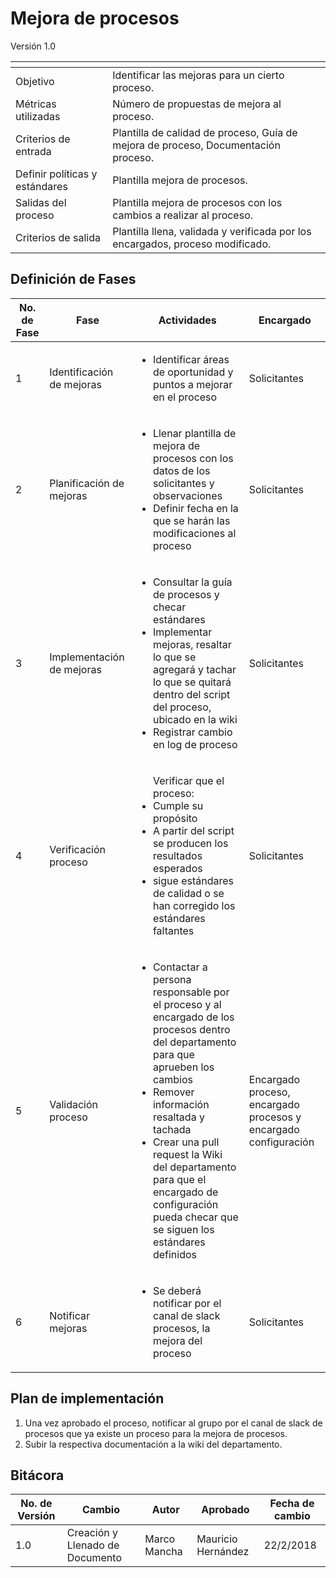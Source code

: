 # Mejora de procesos
Versión 1.0


[]() | []()  
--|--
Objetivo| Identificar las mejoras para un cierto proceso.
Métricas utilizadas | Número de propuestas de mejora al proceso.
Criterios de entrada | Plantilla de calidad de proceso, Guía de mejora de proceso, Documentación proceso.
Definir políticas y estándares | Plantilla mejora de procesos.
Salidas del proceso | Plantilla mejora de procesos con los cambios a realizar al proceso.
Criterios de salida | Plantilla llena, validada y verificada por los encargados, proceso modificado.


## Definición de Fases
No. de Fase | Fase | Actividades | Encargado
------------|------|-------------|-----------
1 | Identificación de mejoras |<ul><li>Identificar áreas de oportunidad y puntos a mejorar en el proceso</li>| Solicitantes
2 | Planificación de mejoras |<ul><li>Llenar plantilla de mejora de procesos con los datos de los solicitantes y observaciones</li><li>Definir fecha en la que se harán las modificaciones al proceso</li>| Solicitantes
3 | Implementación de mejoras |<ul><li>Consultar la guía de procesos y checar estándares</li><li>Implementar mejoras, resaltar lo que se agregará y tachar lo que se quitará dentro del script del proceso, ubicado en la wiki</li><li>Registrar cambio en log de proceso</li>| Solicitantes
4 | Verificación proceso |<ul>Verificar que el proceso:<li>Cumple su propósito</li><li>A partir del script se producen los resultados esperados</li><li>sigue estándares de calidad o se han corregido los estándares faltantes</li>| Solicitantes
5 | Validación proceso |<ul><li>Contactar a persona responsable por el proceso y al encargado de los procesos dentro del departamento para que aprueben los cambios</li><li>Remover información resaltada y tachada</li><li>Crear una pull request  la Wiki del departamento para que el encargado de configuración pueda checar que se siguen los estándares definidos| Encargado proceso, encargado procesos y encargado configuración</li>
6 | Notificar mejoras |<ul><li>Se deberá notificar por el canal de slack procesos, la mejora del proceso</li>| Solicitantes
## Plan de implementación

1. Una vez aprobado el proceso, notificar al grupo por el canal de slack de procesos que ya existe un proceso para la mejora de procesos.
2. Subir la respectiva documentación a la wiki del departamento.


## Bitácora


No. de Versión | Cambio | Autor | Aprobado | Fecha de cambio
---------------|--------|-------|----------|----------------
1.0 | Creación y Llenado de Documento | Marco Mancha | Mauricio Hernández | 22/2/2018
